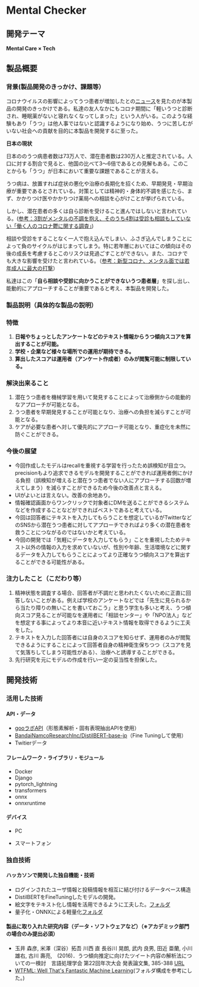 # Mental Checker
## 開発テーマ 
**Mental Care × Tech**
## 製品概要
### 背景(製品開発のきっかけ、課題等）
コロナウイルスの影響によってうつ患者が増加したとの[ニュース](https://www.yomiuri.co.jp/medical/20210619-OYT1T50169/)を見たのが本製品の開発のきっかけである。私達の友人なかにもコロナ期間に「軽いうつと診断され、睡眠薬がないと寝れなくなってしまった」という人がいる。このような経験もあり「うつ」は他人事ではないと認識するようになり始め、うつに苦しむがいない社会への貢献を目的に本製品を開発するに至った。

**日本の現状**

日本ののうつ病患者数は73万人で、潜在患者数は230万人と推定されている。人口に対する割合で見ると、他国の比べて3〜6倍であるとの見解もある。このことからも「うつ」が日本において重要な課題であることが言える。

うつ病は、放置すれば症状の悪化や治療の長期化を招くため、早期発見・早期治療が重要であるとされている。対策としては精神的・身体的不調を感じたら、まず、かかりつけ医やかかりつけ薬局への相談を心がけことが挙げられている。

しかし、潜在患者の多くは自ら診断を受けること進んではしないと言われている。([参考：3割がメンタルの不調を抱え、そのうち4割は受診も相談もしていない「働く人のコロナ鬱に関する調査」](https://prtimes.jp/main/html/rd/p/000000224.000018991.html))

相談や受診をすることなく一人で抱え込んでしまい、ふさぎ込んでしまうことによって負のサイクルがはじまってしまう。特に若年層においてはこの傾向はその後の成長を考慮するとこのリスクは見過ごすことができない。また、コロナでも大きな影響を受けたと言われている。（[参考：新型コロナ、メンタル面では若年成人に最大の打撃](https://news.yahoo.co.jp/articles/ade0a8e390f6acd40747932de2582bcb14e4a326)）

私達はこの「**自ら相談や受診に向かうことができないうつ患者層**」を探し出し、能動的にアプローチすることが重要であると考え、本製品を開発した。

### 製品説明（具体的な製品の説明）
### 特徴
1. **日報やちょっとしたアンケートなどのテキスト情報からうつ傾向スコアを算出することが可能。**
2. **学校・企業など様々な場所での運用が期待できる。**
3. **算出したスコアは運用者（アンケート作成者）のみが閲覧可能に制限している。**

### 解決出来ること
1. 潜在うつ患者を機械学習を用いて発見することによって治療側からの能動的なアプローチが可能となる。
1. うつ患者を早期発見することが可能となり、治療への負担を減らすことが可能となる。
1. ケアが必要な患者へ対して優先的にアプローチ可能となり、重症化を未然に防ぐことができる。

### 今後の展望
- 今回作成したモデルはrecallを重視する学習を行ったため誤検知が目立つ。precisionもより追求できるモデルを開発することができれば運用者側にかける負担（誤検知が増えると潜在うつ患者でない人にアプローチする回数が増えてしまう）を減らすことができるため今後の改善点と言える。
- UIがよいとは言えない。改善の余地あり。
- 情報確認画面からワンクリックで対象者にDMを送ることができるシステムなどを作成することなどができればベストであると考えている。
- 今回は回答者にテキストを入力してもらうことを想定しているがTwitterなどのSNSから潜在うつ患者に対してアプローチできればより多くの潜在患者を救うことにつながるのではないかと考えている。
- 今回の開発では「気軽にデータを入力してもらう」ことを重視したためテキスト以外の情報の入力を求めていないが、性別や年齢、生活環境などに関するデータを入力してもらうことによってより正確なうつ傾向スコアを算出することができる可能性がある。
### 注力したこと（こだわり等）
1. 精神状態を調査する場合、回答者が不調だと思われたくないために正直に回答しないことがある。例えば学校のアンケートなどでは「先生に見られるから当たり障りの無いことを書いておこう」と思う学生も多いと考え、うつ傾向スコア見ることが可能なを運用者に「相談センター」や「NPO法人」などを想定する事によってより本音に近いテキスト情報を取得できるように工夫をした。
1. テキストを入力した回答者には自身のスコアを知らせず、運用者のみが閲覧できるようにすることによって回答者自身の精神衛生保ちつつ（スコアを見て気落ちしてしまう可能性がある）、治療へと誘導することができる。
1. 先行研究を元にモデルの作成を行い一定の妥当性を担保した。

## 開発技術
### 活用した技術
#### API・データ
- [gooラボAPI](https://labs.goo.ne.jp/api/)（形態素解析・固有表現抽出APIを使用）
- [BandaiNamcoResearchInc/DistilBERT-base-jp](https://github.com/BandaiNamcoResearchInc/DistilBERT-base-jp)（Fine Tuningして使用）
- Twitierデータ

#### フレームワーク・ライブラリ・モジュール
- Docker
- Django
- pytorch_lightning
- transformers
- onnx
- onnxruntime


#### デバイス
* PC
- スマートフォン

### 独自技術
#### ハッカソンで開発した独自機能・技術
- ログインされたユーザ情報と投稿情報を相互に結び付けるデータベース構造
- DistilBERTをFineTuningしたモデルの開発。
- 絵文字をテキスト化し情報を活用できるように工夫した。[フォルダ](https://github.com/jphacks/C_2111/blob/master/bert/wtfml/utils/utils.py)
- 量子化・ONNXによる軽量化[フォルダ](https://github.com/jphacks/C_2111/tree/master/bert/wtfml/predictor)

#### 製品に取り入れた研究内容（データ・ソフトウェアなど）（※アカデミック部門の場合のみ提出必須）
- 玉井 森彦,  米澤（深谷）拓吾 川西 直 長谷川 晃朗, 武内 良男, 田近 亜蘭, 小川 雄右, 古川 壽亮,　(2016)．うつ傾向推定に向けたツイート内容の解析法についての一検討　言語処理学会 第22回年次大会 発表論文集, 385-388 [URL](https://www.anlp.jp/proceedings/annual_meeting/2016/pdf_dir/B2-1.pdf)
- [WTFML: Well That's Fantastic Machine Learning](https://github.com/abhishekkrthakur/wtfml)(フォルダ構成を参考にした。)
